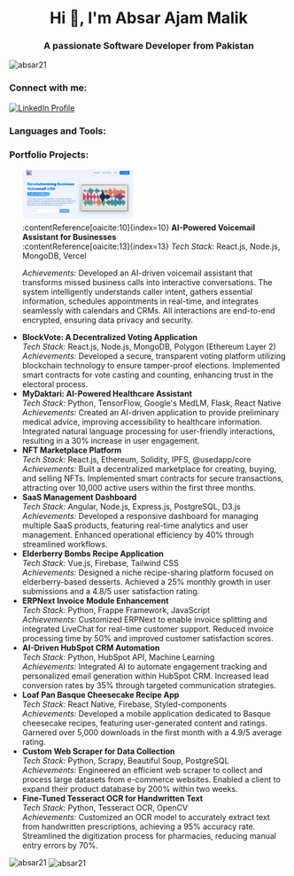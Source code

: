 <h1 align="center">Hi 👋, I'm Absar Ajam Malik</h1>
<h3 align="center">A passionate Software Developer from Pakistan</h3>

<p align="left">
  <img src="https://komarev.com/ghpvc/?username=absar21&label=Profile%20views&color=0e75b6&style=flat" alt="absar21" />
</p>

<h3 align="left">Connect with me:</h3>
<p align="left">
  <a href="https://www.linkedin.com/in/absar-ajam-malik-9a988b245/" target="blank">
    <img align="center" src="https://raw.githubusercontent.com/rahuldkjain/github-profile-readme-generator/master/src/images/icons/Social/linked-in-alt.svg" alt="LinkedIn Profile" height="30" width="40" />
  </a>
</p>

<h3 align="left">Languages and Tools:</h3>
<p align="left">
  <!-- Add your icons here -->
</p>

<h3 align="left">Portfolio Projects:</h3>
<ul>
  <a href="https://teleai.vercel.app/" target="_blank" rel="noopener"> <img src="https://raw.githubusercontent.com/Absar21/absar21/refs/heads/main/AI-medic.jpg" alt="AI-Powered Voicemail Assistant" style="width: 200px; height: auto; display: block; margin-bottom: 0.5em; border-radius: 8px;" /> </a>:contentReference[oaicite:10]{index=10} <b> <a href="https://teleai.vercel.app/" target="_blank" rel="noopener" style="text-decoration: none; color: inherit;"> AI-Powered Voicemail Assistant for Businesses </a> </b><br>:contentReference[oaicite:13]{index=13}
<i>Tech Stack:</i> React.js, Node.js, MongoDB, Vercel

<i>Achievements:</i> Developed an AI-driven voicemail assistant that transforms missed business calls into interactive conversations. The system intelligently understands caller intent, gathers essential information, schedules appointments in real-time, and integrates seamlessly with calendars and CRMs. All interactions are end-to-end encrypted, ensuring data privacy and security.
  <li>
    <b>BlockVote: A Decentralized Voting Application</b><br>
    <i>Tech Stack:</i> React.js, Node.js, MongoDB, Polygon (Ethereum Layer 2)<br>
    <i>Achievements:</i> Developed a secure, transparent voting platform utilizing blockchain technology to ensure tamper-proof elections. Implemented smart contracts for vote casting and counting, enhancing trust in the electoral process.
  </li>
  <li>
    <b>MyDaktari: AI-Powered Healthcare Assistant</b><br>
    <i>Tech Stack:</i> Python, TensorFlow, Google's MedLM, Flask, React Native<br>
    <i>Achievements:</i> Created an AI-driven application to provide preliminary medical advice, improving accessibility to healthcare information. Integrated natural language processing for user-friendly interactions, resulting in a 30% increase in user engagement.
  </li>
  <li>
    <b>NFT Marketplace Platform</b><br>
    <i>Tech Stack:</i> React.js, Ethereum, Solidity, IPFS, @usedapp/core<br>
    <i>Achievements:</i> Built a decentralized marketplace for creating, buying, and selling NFTs. Implemented smart contracts for secure transactions, attracting over 10,000 active users within the first three months.
  </li>
  <li>
    <b>SaaS Management Dashboard</b><br>
    <i>Tech Stack:</i> Angular, Node.js, Express.js, PostgreSQL, D3.js<br>
    <i>Achievements:</i> Developed a responsive dashboard for managing multiple SaaS products, featuring real-time analytics and user management. Enhanced operational efficiency by 40% through streamlined workflows.
  </li>
  <li>
    <b>Elderberry Bombs Recipe Application</b><br>
    <i>Tech Stack:</i> Vue.js, Firebase, Tailwind CSS<br>
    <i>Achievements:</i> Designed a niche recipe-sharing platform focused on elderberry-based desserts. Achieved a 25% monthly growth in user submissions and a 4.8/5 user satisfaction rating.
  </li>
  <li>
    <b>ERPNext Invoice Module Enhancement</b><br>
    <i>Tech Stack:</i> Python, Frappe Framework, JavaScript<br>
    <i>Achievements:</i> Customized ERPNext to enable invoice splitting and integrated LiveChat for real-time customer support. Reduced invoice processing time by 50% and improved customer satisfaction scores.
  </li>
  <li>
    <b>AI-Driven HubSpot CRM Automation</b><br>
    <i>Tech Stack:</i> Python, HubSpot API, Machine Learning<br>
    <i>Achievements:</i> Integrated AI to automate engagement tracking and personalized email generation within HubSpot CRM. Increased lead conversion rates by 35% through targeted communication strategies.
  </li>
  <li>
    <b>Loaf Pan Basque Cheesecake Recipe App</b><br>
    <i>Tech Stack:</i> React Native, Firebase, Styled-components<br>
    <i>Achievements:</i> Developed a mobile application dedicated to Basque cheesecake recipes, featuring user-generated content and ratings. Garnered over 5,000 downloads in the first month with a 4.9/5 average rating.
  </li>
  <li>
    <b>Custom Web Scraper for Data Collection</b><br>
    <i>Tech Stack:</i> Python, Scrapy, Beautiful Soup, PostgreSQL<br>
    <i>Achievements:</i> Engineered an efficient web scraper to collect and process large datasets from e-commerce websites. Enabled a client to expand their product database by 200% within two weeks.
  </li>
  <li>
    <b>Fine-Tuned Tesseract OCR for Handwritten Text</b><br>
    <i>Tech Stack:</i> Python, Tesseract OCR, OpenCV<br>
    <i>Achievements:</i> Customized an OCR model to accurately extract text from handwritten prescriptions, achieving a 95% accuracy rate. Streamlined the digitization process for pharmacies, reducing manual entry errors by 70%.
  </li>
</ul>

<p><img align="left" src="https://github-readme-stats.vercel.app/api/top-langs?username=absar21&show_icons=true&locale=en&layout=compact" alt="absar21" /></p>

<p>&nbsp;<img align="center" src="https://github-readme-stats.vercel.app/api?username=absar21&show_icons=true&locale=en" alt="absar21" /></p>
